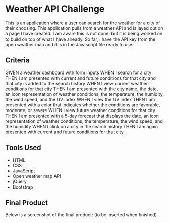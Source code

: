 # Weather API Challenge
This is an application where a user can search for the weather for a city of their choosing. This application pulls from a weather API and is layed out on a page I have created. I am aware this is not done; but it is being worked on to build on top of what I have already. So far, I have the API key from the open weather map and it is in the Javascript file ready to use.

## Criteria
GIVEN a weather dashboard with form inputs
WHEN I search for a city
THEN I am presented with current and future conditions for that city and that city is added to the search history
WHEN I view current weather conditions for that city
THEN I am presented with the city name, the date, an icon representation of weather conditions, the temperature, the humidity, the wind speed, and the UV index
WHEN I view the UV index
THEN I am presented with a color that indicates whether the conditions are favorable, moderate, or severe
WHEN I view future weather conditions for that city
THEN I am presented with a 5-day forecast that displays the date, an icon representation of weather conditions, the temperature, the wind speed, and the humidity
WHEN I click on a city in the search history
THEN I am again presented with current and future conditions for that city

## Tools Used
- HTML
- CSS
- JavaScript
- Open weather map API
- jQuery
- Bootstrap

## Final Product
Below is a screenshot of the final product:
(to be inserted when finished)
